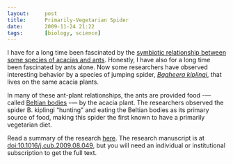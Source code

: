 ```yaml
---
layout:     post
title:      Primarily-Vegetarian Spider
date:       2009-11-24 21:22
tags:       [biology, science]
---
```


I have for a long time been fascinated by the [symbiotic relationship
between some species of acacias and
ants](http://en.wikipedia.org/wiki/Acacia#Symbiosis). Honestly, I have
also for a long time been fascinated by ants alone. Now some
researchers have observed interesting behavior by a species of jumping
spider, [_Bagheera
kiplingi_](http://en.wikipedia.org/wiki/Bagheera_kiplingi), that lives
on the same acacia plants.

In many of these ant-plant relationships, the ants are provided food
-— called [Beltian bodies](http://en.wikipedia.org/wiki/Beltian_body)
-— by the acacia plant. The researchers observed the spider
B. kiplingi “hunting” and eating the Beltian bodies as its primary
source of food, making this spider the first known to have a primarily
vegetarian diet.

Read a summary of the research
[here](http://www.scientificamerican.com/article.cfm?id=vegetarian-spider). The
research manuscript is at
[doi:10.1016/j.cub.2009.08.049](http://dx.doi.org/10.1016/j.cub.2009.08.049),
but you will need an individual or institutional subscription to get
the full text.
